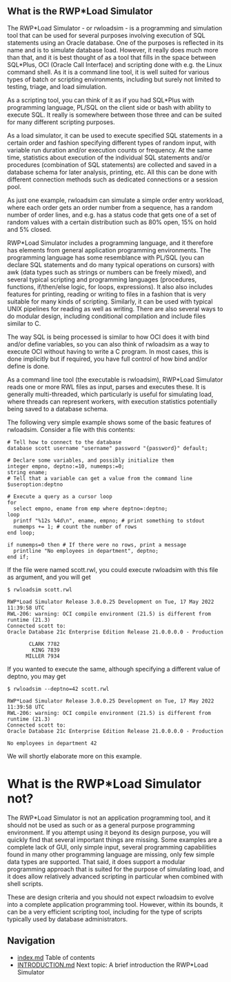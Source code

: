 ## What is the RWP*Load Simulator
The RWP\*Load Simulator - or rwloadsim - is a programming and simulation 
tool that can be used for several purposes involving execution of SQL 
statements using an Oracle database.
One of the purposes is reflected in its name and is to simulate database load.
However, it really does much more than that, and it is best thought of 
as a tool that fills in the space between SQL\*Plus, OCI (Oracle Call Interface)
and scripting done with e.g. the Linux command shell.
As it is a command line tool, it is well suited for various types of 
batch or scripting environments, including but surely not limited to 
testing, triage, and load simulation. 

As a scripting tool, you can think of it as if you had
SQL\*Plus with programming language, PL/SQL on the client side or
bash with ability to execute SQL. 
It really is somewhere between those three and can be suited for
many different scripting purposes.

As a load simulator, it can be used to execute specified SQL statements 
in a certain order and fashion specifying different types of random 
input, with variable run duration and/or execution counts or frequency.
At the same time, statistics about execution of the individual SQL 
statements and/or procedures (combination of SQL statements) are 
collected and saved in a database schema for later analysis, printing, 
etc.
All this can be done with different connection methods such as 
dedicated connections or a session pool.

As just one example, rwloadsim can simulate a simple order entry 
workload, where each order gets an order number from a sequence, has a 
random number of order lines, and e.g. has a status code that gets one 
of a set of random values with a certain distribution such as 80% open, 
15% on hold and 5% closed.

RWP\*Load Simulator includes a programming language, and it therefore 
has elements from general application programming environments.
The programming language has some resemblance with PL/SQL (you can 
declare SQL statements and do many typical operations on cursors) with 
awk (data types such as strings or numbers can be freely mixed), and 
several typical scripting and programming languages (procedures, functions, 
if/then/else logic, for loops, expressions).
It also also includes features for printing, reading or writing to 
files in a fashion that is very suitable for many kinds of scripting.
Similarly, it can be used with typical UNIX pipelines for reading as 
well as writing.
There are also several ways to do modular design, including conditional 
compilation and include files similar to C.

The way SQL is being processed is similar to how OCI does it with bind 
and/or define variables, so you can also think of rwloadsim as a way to 
execute OCI without having to write a C program.
In most cases, this is done implicitly but if required, you have
full control of how bind and/or define is done.

As a command line tool (the executable is rwloadsim), RWP\*Load 
Simulator reads one or more RWL files as input, parses and executes 
these.
It is generally multi-threaded, which particularly is useful for 
simulating load, where threads can represent workers, with execution 
statistics potentially being saved to a database schema.

The following very simple example shows some of the basic features of 
rwloadsim.
Consider a file with this contents:
```
# Tell how to connect to the database
database scott username "username" password "{password}" default;

# Declare some variables, and possibly initialize them
integer empno, deptno:=10, numemps:=0;
string ename;
# Tell that a variable can get a value from the command line
$useroption:deptno

# Execute a query as a cursor loop
for
  select empno, ename from emp where deptno=:deptno;
loop
  printf "%12s %4d\n", ename, empno; # print something to stdout
  numemps += 1; # count the number of rows
end loop;

if numemps=0 then # If there were no rows, print a message
  printline "No employees in department", deptno;
end if;

```
If the file were named scott.rwl, you could execute rwloadsim with this file as argument,
and you will get
```
$ rwloadsim scott.rwl

RWP*Load Simulator Release 3.0.0.25 Development on Tue, 17 May 2022 11:39:58 UTC
RWL-206: warning: OCI compile environment (21.5) is different from runtime (21.3)
Connected scott to:
Oracle Database 21c Enterprise Edition Release 21.0.0.0.0 - Production

       CLARK 7782
        KING 7839
      MILLER 7934
```
If you wanted to execute the same, although specifying a different 
value of deptno, you may get
```
$ rwloadsim --deptno=42 scott.rwl

RWP*Load Simulator Release 3.0.0.25 Development on Tue, 17 May 2022 11:39:58 UTC
RWL-206: warning: OCI compile environment (21.5) is different from runtime (21.3)
Connected scott to:
Oracle Database 21c Enterprise Edition Release 21.0.0.0.0 - Production

No employees in department 42
```
We will shortly elaborate more on this example.
# What is the RWP\*Load Simulator not?

The RWP\*Load Simulator is not an application programming tool, and it 
should not be used as such or as a general purpose programming 
environment.
If you attempt using it beyond its design purpose, you will quickly 
find that several important things are missing.
Some examples are a complete lack of GUI, only simple input,
several programming capabilities found in many other programming 
language are missing, only few simple data types are supported.
That said, it does support a modular programming approach that is 
suited for the purpose of simulating load, and it does allow relatively 
advanced scripting in particular when combined with shell scripts.

These are design criteria and you should not expect rwloadsim to evolve 
into a complete application programming tool.
However, within its bounds, it can be a very efficient scripting tool,
including for the type of scripts typically used by database administrators.

## Navigation
* [index.md](index.md#rwpload-simulator-users-guide) Table of contents
* [INTRODUCTION.md](INTRODUCTION.md) Next topic: A brief introduction the RWP*Load Simulator
